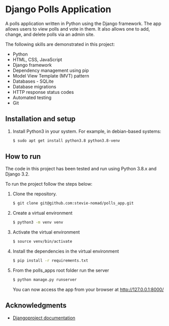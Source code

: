 # Django Polls Application

A polls application written in Python using the Django framework. The app allows users to view polls and vote in them. It also allows one to add, change, and delete polls via an admin site.

The following skills are demonstrated in this project:
* Python
* HTML, CSS, JavaScript
* Django framework
* Dependency management using pip
* Model View Template (MVT) pattern
* Databases - SQLite
* Database migrations
* HTTP response status codes
* Automated testing
* Git

## Installation and setup

1. Install Python3 in your system. For example, in debian-based systems:
   ```sh
   $ sudo apt get install python3.8 python3.8-venv
   ```


## How to run

The code in this project has been tested and run using Python 3.8.x and Django 3.2.

To run the project follow the steps below:

1. Clone the repository.
   ```sh
   $ git clone git@github.com:stevie-nomad/polls_app.git
   ```

2. Create a virtual environment
   ```sh
   $ python3 -m venv venv
   ```
3. Activate the virtual environment
   ```sh
   $ source venv/bin/activate
   ```
4. Install the dependencies in the virtual environment
   ```sh
   $ pip install -r requirements.txt

5. From the polls_apps root folder run the server
   ```sh
   $ python manage.py runserver
   ```
   You can now access the app from your browser at http://127.0.0.1:8000/


## Acknowledgments

* [Djangoproject documentation](https://docs.djangoproject.com/en/3.2/)
